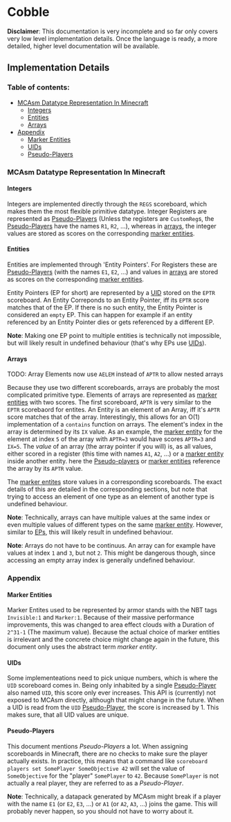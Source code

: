 # Cobble

**Disclaimer**: This documentation is very incomplete and so far only covers very low level 
implementation details. Once the language is ready, a more detailed, higher level documentation will be available.


## Implementation Details
### Table of contents:
* [MCAsm Datatype Representation In Minecraft](#rep)
    - [Integers](#rep-integers)
    - [Entities](#rep-entities)
    - [Arrays](#rep-arrays)
* [Appendix](#appendix)
    - [Marker Entities](#marker-entity)
    - [UIDs](#uid)
    - [Pseudo-Players](#pseudo-players)

### <a id=rep></a> MCAsm Datatype Representation In Minecraft
#### <a id=rep-integers></a>**Integers**
Integers are implemented directly through the `REGS` scoreboard, 
which makes them the most flexible primitive datatype.
Integer Registers are represented as [Pseudo-Players](#pseudo-players) 
(Unless the registers are `CustomReg`s, the [Pseudo-Players](#pseudo-players) have the names `R1`, `R2`, ...), whereas
in [arrays](#rep-arrays), the integer values are stored as scores on the corresponding [marker entities](#marker-entity).

#### <a id=rep-entities></a>**Entities**
Entities are implemented through 'Entity Pointers'. For Registers these are 
[Pseudo-Players](#pseudo-players) (with the names `E1`, `E2`, ...) and values in [arrays](#rep-arrays) are 
stored as scores on the corresponding [marker entities](#marker-entity).

Entity Pointers (EP for short) are represented by a [UID](#uid) stored on the `EPTR` scoreboard. 
An Entity Correponds to an Entity Pointer, iff its `EPTR` score matches that of the EP.
If there is no such entity, the Entity Pointer is considered an `empty` EP. This can happen for example
if an entity referenced by an Entity Pointer dies or gets referenced by a different EP.

**Note**: Making one EP point to multiple entities is technically not impossible,
but will likely result in undefined behaviour (that's why EPs use [UIDs](#uid)).

#### <a id=rep-arrays></a> **Arrays**
TODO: Array Elements now use `AELEM` instead of `APTR` to allow nested arrays

Because they use two different scoreboards, arrays are probably the most complicated primitive type.
Elements of arrays are represented as [marker entities](#marker-entity) with
two scores. The first scoreboard, `APTR` is very similar to the `EPTR` scorebaord for entites.
An Entity is an element of an Array, iff it's `APTR` score matches that of the array. Interestingly,
this allows for an O(1) implementation of a `contains` function on arrays. The element's index in the array
is determined by its `IX` value. As an example, the [marker entity](#marker-entity) for the element at index `5` of the array with `APTR=3` would 
have scores `APTR=3` and `IX=5`.
The *value* of an array (the array pointer if you will) is, as all values, either scored in a register 
(this time with names `A1`, `A2`, ...) or a [marker entity](#marker-entities) inside another entity. here the
[Pseudo-players](#pseudo-players) or [marker entities](#marker-entities) reference the array by its `APTR` value.

The [marker entites](#marker-entites) store values in a corresponding scoreboards. The exact details of this
are detailed in the corresponding sections, but note that trying to access an element of one type as an element of another type
is undefined behaviour.

**Note**: Technically, arrays can have multiple values at the same index or even multiple values of different types on the same [marker entity](#marker-entity). 
However, similar to [EPs](#rep-entites), this will likely result in undefined behaviour.

**Note**: Arrays do not have to be continuus. An array can for example have values at index `1` and `3`, but not `2`.
This might be dangerous though, since accessing an empty array index is generally undefined behaviour.

### <a id=appendix></a> Appendix

#### <a id=marker-entity></a> **Marker Entities**
Marker Entites used to be represented by armor stands with the NBT tags `Invisible:1`
and `Marker:1`. Because of their massive performance improvements, this was changed to
area effect clouds with a Duration of `2^31-1` (The maximum value). Because the actual choice of marker
entities is irrelevant and the concrete choice might change again in the future, 
this document only uses the abstract term *marker entity*.

#### <a id=uid></a> **UIDs**
Some implementeations need to pick unique numbers, which is where the `UID`
scoreboard comes in. Being only inhabited by a single [Pseudo-Player](#pseudo-players) also named `UID`, this
score only ever increases. This API is (currently) not exposed to MCAsm directly, although 
that might change in the future. When a UID is read from the `UID` [Pseudo-Player](#pseudo-players), 
the score is increased by 1. This makes sure, that all UID values are unique.

#### <a id=pseudo-players></a> **Pseudo-Players**
This document mentions *Pseudo-Players* a lot. When assigning scoreboards in Minecraft,
there are no checks to make sure the player actually exists. In practice, this means that
a command like `scoreboard players set SomePlayer SomeObjective 42` will set the value of `SomeObjective`
for the "player" `SomePlayer` to `42`. Because `SomePlayer` is not actually a real player,
they are referred to as a *Pseudo-Player*.

**Note**: Technically, a datapack generated by MCAsm might break if a player with the
name `E1` (or `E2`, `E3`, ...) or `A1` (or `A2`, `A3`, ...) joins the game.
This will probably never happen, so you should not have to worry about it.

